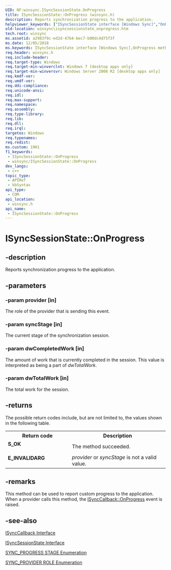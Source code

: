 ```yaml
---
UID: NF:winsync.ISyncSessionState.OnProgress
title: ISyncSessionState::OnProgress (winsync.h)
description: Reports synchronization progress to the application.
helpviewer_keywords: ["ISyncSessionState interface [Windows Sync]","OnProgress method","ISyncSessionState.OnProgress","ISyncSessionState::OnProgress","OnProgress","OnProgress method [Windows Sync]","OnProgress method [Windows Sync]","ISyncSessionState interface","winsync.isyncsessionstate_onprogress","winsync/ISyncSessionState::OnProgress"]
old-location: winsync\isyncsessionstate_onprogress.htm
tech.root: winsync
ms.assetid: a2983f9c-ed2d-47b4-bec7-b00dc4d75f3f
ms.date: 12/05/2018
ms.keywords: ISyncSessionState interface [Windows Sync],OnProgress method, ISyncSessionState.OnProgress, ISyncSessionState::OnProgress, OnProgress, OnProgress method [Windows Sync], OnProgress method [Windows Sync],ISyncSessionState interface, winsync.isyncsessionstate_onprogress, winsync/ISyncSessionState::OnProgress
req.header: winsync.h
req.include-header: 
req.target-type: Windows
req.target-min-winverclnt: Windows 7 [desktop apps only]
req.target-min-winversvr: Windows Server 2008 R2 [desktop apps only]
req.kmdf-ver: 
req.umdf-ver: 
req.ddi-compliance: 
req.unicode-ansi: 
req.idl: 
req.max-support: 
req.namespace: 
req.assembly: 
req.type-library: 
req.lib: 
req.dll: 
req.irql: 
targetos: Windows
req.typenames: 
req.redist: 
ms.custom: 19H1
f1_keywords:
 - ISyncSessionState::OnProgress
 - winsync/ISyncSessionState::OnProgress
dev_langs:
 - c++
topic_type:
 - APIRef
 - kbSyntax
api_type:
 - COM
api_location:
 - winsync.h
api_name:
 - ISyncSessionState::OnProgress
---
```


# ISyncSessionState::OnProgress


## -description

Reports synchronization progress to the application.

## -parameters

### -param provider [in]

The role of the provider that is sending this event.

### -param syncStage [in]

The current stage of the synchronization session.

### -param dwCompletedWork [in]

The amount of work that is currently completed in the session. This value is interpreted as being a part of <i>dwTotalWork</i>.

### -param dwTotalWork [in]

The total work for the session.

## -returns

The possible return codes include, but are not limited to, the values shown in the following table.

<table>
<tr>
<th>Return code</th>
<th>Description</th>
</tr>
<tr>
<td width="40%">
<dl>
<dt><b>S_OK</b></dt>
</dl>
</td>
<td width="60%">
The method succeeded.

</td>
</tr>
<tr>
<td width="40%">
<dl>
<dt><b>E_INVALIDARG</b></dt>
</dl>
</td>
<td width="60%">
<i>provider</i> or <i>syncStage</i> is not a valid value.

</td>
</tr>
</table>

## -remarks

This method can be used to report custom progress to the application. When a provider calls this method, the <a href="/previous-versions/windows/desktop/api/winsync/nf-winsync-isynccallback-onprogress">ISyncCallback::OnProgress</a> event is raised.

## -see-also

<a href="/previous-versions/windows/desktop/api/winsync/nn-winsync-isynccallback">ISyncCallback Interface</a>



<a href="/previous-versions/windows/desktop/api/winsync/nn-winsync-isyncsessionstate">ISyncSessionState Interface</a>



<a href="/windows/win32/api/winsync/ne-winsync-sync_progress_stage">SYNC_PROGRESS STAGE Enumeration</a>



<a href="/windows/win32/api/winsync/ne-winsync-sync_provider_role">SYNC_PROVIDER ROLE Enumeration</a>

